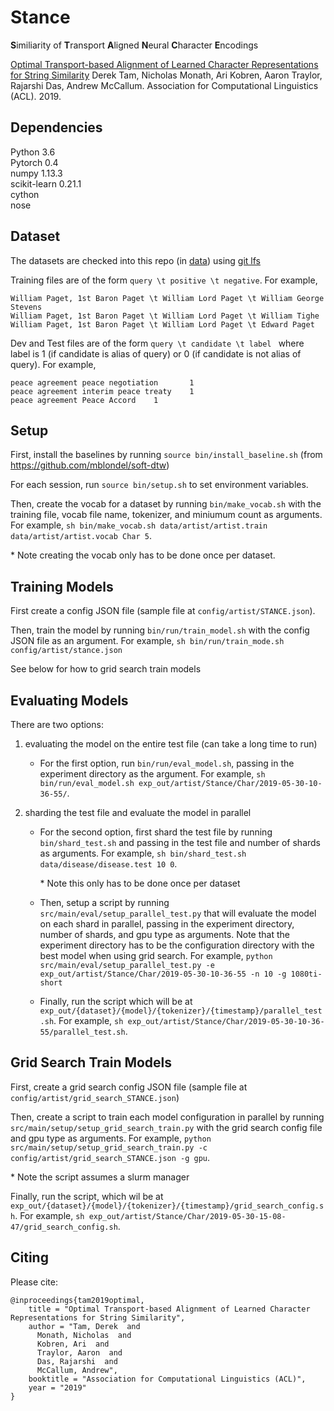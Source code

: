 # Stance #
**S**imiliarity of 
**T**ransport 
**A**ligned 
**N**eural 
**C**haracter 
**E**ncodings

[Optimal Transport-based Alignment of Learned Character Representations for String Similarity](https://www.aclweb.org/anthology/P19-1592)
Derek Tam, Nicholas Monath, Ari Kobren, Aaron Traylor, Rajarshi Das, Andrew McCallum.
Association for Computational Linguistics (ACL). 2019.


## Dependencies ##
Python 3.6\
Pytorch 0.4\
numpy 1.13.3\
scikit-learn 0.21.1 \
cython \
nose 

## Dataset ## 

The datasets are checked into this repo (in [data](data)) using [git lfs](https://git-lfs.github.com/) 

Training files are of the form `query \t positive \t negative`. For example, 
```
William Paget, 1st Baron Paget \t William Lord Paget \t William George Stevens 
William Paget, 1st Baron Paget \t William Lord Paget \t William Tighe  
William Paget, 1st Baron Paget \t William Lord Paget \t Edward Paget    
```

Dev and Test files are of the form `query \t candidate \t label ` where label is 1 (if candidate is alias of query) or 0 (if candidate is not alias of query). For example, 

```
peace agreement peace negotiation       1      
peace agreement interim peace treaty    1      
peace agreement Peace Accord    1  
```


## Setup ##

First, install the baselines by running `source bin/install_baseline.sh`  (from https://github.com/mblondel/soft-dtw)

For each session, run `source bin/setup.sh` to set environment variables.

Then, create the vocab for a dataset by running `bin/make_vocab.sh` with the training file, vocab file name, tokenizer, and miniumum count as arguments. For example, `sh bin/make_vocab.sh data/artist/artist.train data/artist/artist.vocab Char 5`.

\* Note creating the vocab only has to be done once per dataset.

## Training Models ##

First create a config JSON file (sample file at `config/artist/STANCE.json`).

Then, train the model by running `bin/run/train_model.sh` with the config JSON file as an argument. For example, `sh bin/run/train_mode.sh config/artist/stance.json`

See below for how to grid search train models 

## Evaluating Models ##

There are two options: 
1) evaluating the model on the entire test file (can take a long time to run)

    * For the first option, run `bin/run/eval_model.sh`, passing in the experiment directory as the argument. For example, `sh bin/run/eval_model.sh exp_out/artist/Stance/Char/2019-05-30-10-36-55/`. 

2) sharding the test file and evaluate the model in parallel  


    * For the second option, first shard the test file by running `bin/shard_test.sh` and passing in the test file and number of shards as arguments. For example, `sh bin/shard_test.sh data/disease/disease.test 10 0`.

        \* Note this only has to be done once per dataset

    * Then, setup a script by running `src/main/eval/setup_parallel_test.py` that will evaluate the model on each shard in parallel, passing in the experiment directory, number of shards, and gpu type as arguments. Note that the experiment directory has to be the configuration directory with the best model when using grid search. For example, `python src/main/eval/setup_parallel_test.py -e exp_out/artist/Stance/Char/2019-05-30-10-36-55 -n 10 -g 1080ti-short`

    * Finally, run the script which will be at `exp_out/{dataset}/{model}/{tokenizer}/{timestamp}/parallel_test.sh`. For example, `sh exp_out/artist/Stance/Char/2019-05-30-10-36-55/parallel_test.sh`. 

## Grid Search Train Models ##

First, create a grid search config JSON file (sample file at `config/artist/grid_search_STANCE.json`)

Then, create a script to train each model configuration in parallel by running `src/main/setup/setup_grid_search_train.py` with the grid search config file and gpu type as arguments. For example, `python src/main/setup/setup_grid_search_train.py -c config/artist/grid_search_STANCE.json -g gpu`.

\* Note the script assumes a slurm manager 

Finally, run the script, which wil be at `exp_out/{dataset}/{model}/{tokenizer}/{timestamp}/grid_search_config.sh`. For example, `sh exp_out/artist/Stance/Char/2019-05-30-15-08-47/grid_search_config.sh`.

## Citing ##

Please cite: 

```
@inproceedings{tam2019optimal,
    title = "Optimal Transport-based Alignment of Learned Character Representations for String Similarity",
    author = "Tam, Derek  and
      Monath, Nicholas  and
      Kobren, Ari  and
      Traylor, Aaron  and
      Das, Rajarshi  and
      McCallum, Andrew",
    booktitle = "Association for Computational Linguistics (ACL)",
    year = "2019"
}
```


